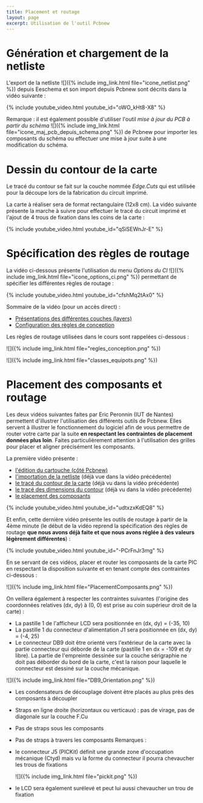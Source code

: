 ```yaml
---
title: Placement et routage
layout: page
excerpt: Utilisation de l'outil Pcbnew
---
```


# Génération et chargement de la netliste

L'export de la netliste ![]({% include img_link.html file="icone_netlist.png" %}) depuis Eeschema et son import depuis Pcbnew sont décrits dans la vidéo suivante :

{% include youtube_video.html youtube_id="oWO_kHt8-X8" %}

Remarque : il est également possible d'utiliser l'outil *mise à jour du PCB à partir du schéma* ![]({% include img_link.html file="icone_maj_pcb_depuis_schema.png" %}) de Pcbnew pour importer les composants du schéma ou effectuer une mise à jour suite à une modification du schéma.

# Dessin du contour de la carte

Le tracé du contour se fait sur la couche nommée *Edge.Cuts* qui est utilisée pour la découpe  lors de la fabrication du circuit imprimé.

La carte à réaliser sera de format rectangulaire (12x8 cm). La vidéo suivante présente la marche à suivre pour effectuer le tracé du circuit imprimé et l'ajout de 4 trous de fixation dans les coins de la carte :

{% include youtube_video.html youtube_id="qSiSEWnJr-E" %}

# Spécification des règles de routage

La vidéo ci-dessous présente l'utilisation du menu *Options du CI* ![]({% include img_link.html file="icone_options_ci.png" %}) permettant de spécifier les différentes règles de routage :

{% include youtube_video.html youtube_id="cfshMq2tAx0" %}

Sommaire de la vidéo (pour un accès direct) :

* <a href="https://www.youtube.com/watch?v=cfshMq2tAx0&t=31s" target="_blank">Présentations des différentes couches (layers)</a>
* <a href="https://www.youtube.com/watch?v=cfshMq2tAx0&t=213s" target="_blank">Configuration des règles de conception</a>

Les règles de routage utilisées dans le cours sont rappelées ci-dessous :

![]({% include img_link.html file="regles_conception.png" %})

![]({% include img_link.html file="classes_equipots.png" %})

# Placement des composants et routage

Les deux vidéos suivantes faites par Eric Peronnin (IUT de Nantes) permettent d'illustrer l'utilisation des différents outils de Pcbnew. Elles servent à illustrer le fonctionnement du logiciel afin de vous permettre de router votre carte par la suite **en respectant les contraintes de placement données plus loin**. Faites particulièrement attention à l'utilisation des grilles pour placer et aligner précisément les composants.

La première vidéo présente :

* <a href="https://www.youtube.com/watch?v=udtxzxKdEQ8" target="_blank">l'édition du cartouche (côté Pcbnew)</a>
* <a href="https://www.youtube.com/watch?v=udtxzxKdEQ8&t=91s" target="_blank">l'importation de la netliste</a> (déjà vue dans la vidéo précédente)
* <a href="https://www.youtube.com/watch?v=udtxzxKdEQ8&t=153s" target="_blank">le tracé du contour de la carte</a> (déjà vu dans la vidéo précédente)
* <a href="https://www.youtube.com/watch?v=udtxzxKdEQ8&t=282s" target="_blank">le tracé des dimensions du contour</a> (déjà vu dans la vidéo précédente)
* <a href="https://www.youtube.com/watch?v=udtxzxKdEQ8&t=383s" target="_blank">le placement des composants</a>

{% include youtube_video.html youtube_id="udtxzxKdEQ8" %}

Et enfin, cette dernière vidéo présente les outils de routage à partir de la 4ème minute (le début de la vidéo reprend la spécification des règles de routage **que nous avons déjà faite et que nous avons réglée à des valeurs légèrement différentes**) :

{% include youtube_video.html youtube_id="-PCrFnJr3mg" %}

En se servant de ces vidéos, placer et router les composants de la carte PIC en respectant la disposition suivante et en tenant compte des contraintes ci-dessous :

![]({% include img_link.html file="PlacementComposants.png" %})

On veillera également à respecter les contraintes suivantes (l'origine des coordonnées relatives (dx, dy) à (0, 0) est prise au coin supérieur droit de la carte) :

* La pastille 1 de l'afficheur LCD sera positionnée en (dx, dy) = (-35, 10)
* La pastille 1 du connecteur d'alimentation J1 sera positionnée en (dx, dy) = (-4, 25)
* Le connecteur DB9 doit être orienté vers l'extérieur de la carte avec la partie connecteur qui déborde de la carte (pastille 1 en dx = -109 et dy libre). La partie de l'empreinte dessinée sur la couche sérigraphie ne doit pas déborder du bord de la carte, c'est la raison pour laquelle le connecteur est dessiné sur la couche mécanique.

![]({% include img_link.html file="DB9_Orientation.png" %})

* Les condensateurs de découplage doivent être placés au plus près des composants à découpler
* Straps en ligne droite (horizontaux ou verticaux) : pas de virage, pas de diagonale sur la couche F.Cu
* Pas de straps sous les composants
* Pas de straps à travers les composants
Remarques : 
* le connecteur J5 (PICKit) définit une grande zone d'occupation mécanique (Ctyd) mais vu la forme du connecteur il pourra chevaucher les trous de fixations
  
  ![]({% include img_link.html file="pickit.png" %})

* le LCD sera également surélevé et peut lui aussi chevaucher un trou de fixation
